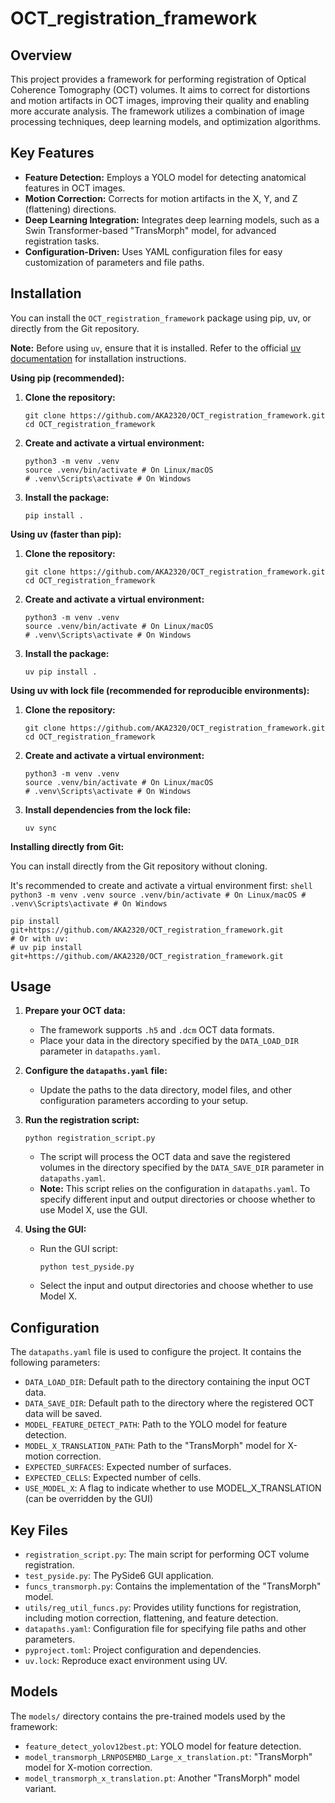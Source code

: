 # OCT_registration_framework

## Overview

This project provides a framework for performing registration of Optical Coherence Tomography (OCT) volumes. It aims to correct for distortions and motion artifacts in OCT images, improving their quality and enabling more accurate analysis. The framework utilizes a combination of image processing techniques, deep learning models, and optimization algorithms.

## Key Features

*   **Feature Detection:** Employs a YOLO model for detecting anatomical features in OCT images.
*   **Motion Correction:** Corrects for motion artifacts in the X, Y, and Z (flattening) directions.
*   **Deep Learning Integration:** Integrates deep learning models, such as a Swin Transformer-based "TransMorph" model, for advanced registration tasks.
*   **Configuration-Driven:** Uses YAML configuration files for easy customization of parameters and file paths.


## Installation

You can install the `OCT_registration_framework` package using pip, uv, or directly from the Git repository.

**Note:** Before using `uv`, ensure that it is installed. Refer to the official [uv documentation](https://docs.astral.sh/uv/getting-started/installation/) for installation instructions.

**Using pip (recommended):**

1.  **Clone the repository:**
    ```shell
    git clone https://github.com/AKA2320/OCT_registration_framework.git
    cd OCT_registration_framework
    ```
2.  **Create and activate a virtual environment:**
    ```shell
    python3 -m venv .venv
    source .venv/bin/activate # On Linux/macOS
    # .venv\Scripts\activate # On Windows
    ```
3.  **Install the package:**
    ```shell
    pip install .
    ```

**Using uv (faster than pip):**

1.  **Clone the repository:**
    ```shell
    git clone https://github.com/AKA2320/OCT_registration_framework.git
    cd OCT_registration_framework
    ```
2.  **Create and activate a virtual environment:**
    ```shell
    python3 -m venv .venv
    source .venv/bin/activate # On Linux/macOS
    # .venv\Scripts\activate # On Windows
    ```
3.  **Install the package:**
    ```shell
    uv pip install .
    ```

**Using uv with lock file (recommended for reproducible environments):**

1.  **Clone the repository:**
    ```shell
    git clone https://github.com/AKA2320/OCT_registration_framework.git
    cd OCT_registration_framework
    ```
2.  **Create and activate a virtual environment:**
    ```shell
    python3 -m venv .venv
    source .venv/bin/activate # On Linux/macOS
    # .venv\Scripts\activate # On Windows
    ```
3.  **Install dependencies from the lock file:**
    ```shell
    uv sync
    ```

**Installing directly from Git:**

You can install directly from the Git repository without cloning.

It's recommended to create and activate a virtual environment first:
    ```shell
    python3 -m venv .venv
    source .venv/bin/activate # On Linux/macOS
    # .venv\Scripts\activate # On Windows
    ```

```shell
pip install git+https://github.com/AKA2320/OCT_registration_framework.git
# Or with uv:
# uv pip install git+https://github.com/AKA2320/OCT_registration_framework.git
```

## Usage

1.  **Prepare your OCT data:**
    *   The framework supports `.h5` and `.dcm` OCT data formats.
    *   Place your data in the directory specified by the `DATA_LOAD_DIR` parameter in `datapaths.yaml`.

2.  **Configure the `datapaths.yaml` file:**
    *   Update the paths to the data directory, model files, and other configuration parameters according to your setup.

3.  **Run the registration script:**

    ```shell
    python registration_script.py
    ```
    *   The script will process the OCT data and save the registered volumes in the directory specified by the `DATA_SAVE_DIR` parameter in `datapaths.yaml`.
    *   **Note:** This script relies on the configuration in `datapaths.yaml`. To specify different input and output directories or choose whether to use Model X, use the GUI.

4. **Using the GUI:**
    *   Run the GUI script:
        ```shell
        python test_pyside.py
        ```
    *   Select the input and output directories and choose whether to use Model X.

## Configuration

The `datapaths.yaml` file is used to configure the project. It contains the following parameters:

*   `DATA_LOAD_DIR`: Default path to the directory containing the input OCT data.
*   `DATA_SAVE_DIR`: Default path to the directory where the registered OCT data will be saved.
*   `MODEL_FEATURE_DETECT_PATH`: Path to the YOLO model for feature detection.
*   `MODEL_X_TRANSLATION_PATH`: Path to the "TransMorph" model for X-motion correction.
*    `EXPECTED_SURFACES`: Expected number of surfaces.
*    `EXPECTED_CELLS`: Expected number of cells.
*   `USE_MODEL_X`: A flag to indicate whether to use MODEL_X_TRANSLATION (can be overridden by the GUI)

## Key Files

*   `registration_script.py`: The main script for performing OCT volume registration.
*   `test_pyside.py`: The PySide6 GUI application.
*   `funcs_transmorph.py`: Contains the implementation of the "TransMorph" model.
*   `utils/reg_util_funcs.py`: Provides utility functions for registration, including motion correction, flattening, and feature detection.
*   `datapaths.yaml`: Configuration file for specifying file paths and other parameters.
*   `pyproject.toml`: Project configuration and dependencies.
*   `uv.lock`: Reproduce exact environment using UV.

## Models

The `models/` directory contains the pre-trained models used by the framework:

*   `feature_detect_yolov12best.pt`: YOLO model for feature detection.
*   `model_transmorph_LRNPOSEMBD_Large_x_translation.pt`: "TransMorph" model for X-motion correction.
*   `model_transmorph_x_translation.pt`: Another "TransMorph" model variant.

